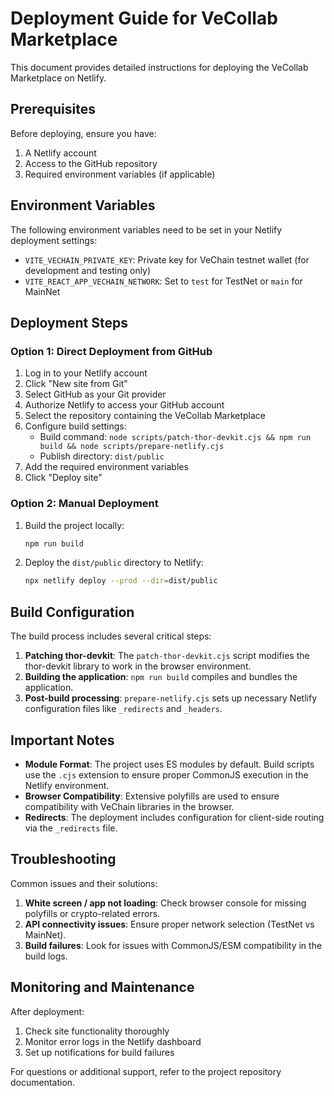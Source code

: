 # Deployment Guide for VeCollab Marketplace

This document provides detailed instructions for deploying the VeCollab Marketplace on Netlify.

## Prerequisites

Before deploying, ensure you have:

1. A Netlify account
2. Access to the GitHub repository
3. Required environment variables (if applicable)

## Environment Variables

The following environment variables need to be set in your Netlify deployment settings:

- `VITE_VECHAIN_PRIVATE_KEY`: Private key for VeChain testnet wallet (for development and testing only)
- `VITE_REACT_APP_VECHAIN_NETWORK`: Set to `test` for TestNet or `main` for MainNet

## Deployment Steps

### Option 1: Direct Deployment from GitHub

1. Log in to your Netlify account
2. Click "New site from Git"
3. Select GitHub as your Git provider
4. Authorize Netlify to access your GitHub account
5. Select the repository containing the VeCollab Marketplace
6. Configure build settings:
   - Build command: `node scripts/patch-thor-devkit.cjs && npm run build && node scripts/prepare-netlify.cjs`
   - Publish directory: `dist/public`
7. Add the required environment variables
8. Click "Deploy site"

### Option 2: Manual Deployment

1. Build the project locally:
   ```bash
   npm run build
   ```
2. Deploy the `dist/public` directory to Netlify:
   ```bash
   npx netlify deploy --prod --dir=dist/public
   ```

## Build Configuration

The build process includes several critical steps:

1. **Patching thor-devkit**: The `patch-thor-devkit.cjs` script modifies the thor-devkit library to work in the browser environment.
2. **Building the application**: `npm run build` compiles and bundles the application.
3. **Post-build processing**: `prepare-netlify.cjs` sets up necessary Netlify configuration files like `_redirects` and `_headers`.

## Important Notes

- **Module Format**: The project uses ES modules by default. Build scripts use the `.cjs` extension to ensure proper CommonJS execution in the Netlify environment.
- **Browser Compatibility**: Extensive polyfills are used to ensure compatibility with VeChain libraries in the browser.
- **Redirects**: The deployment includes configuration for client-side routing via the `_redirects` file.

## Troubleshooting

Common issues and their solutions:

1. **White screen / app not loading**: Check browser console for missing polyfills or crypto-related errors.
2. **API connectivity issues**: Ensure proper network selection (TestNet vs MainNet).
3. **Build failures**: Look for issues with CommonJS/ESM compatibility in the build logs.

## Monitoring and Maintenance

After deployment:

1. Check site functionality thoroughly
2. Monitor error logs in the Netlify dashboard
3. Set up notifications for build failures

For questions or additional support, refer to the project repository documentation.